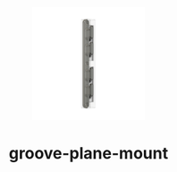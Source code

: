 <!-- 2025-03-02 -->

<p align="center">
  <img src="../../plans/groove-plane-mount/wireframe.png" width="40%"/>
</p>
<h1 align="center">
  groove-plane-mount
  <br>
  <sup><sub><sup><sup></sub>
</h1>
